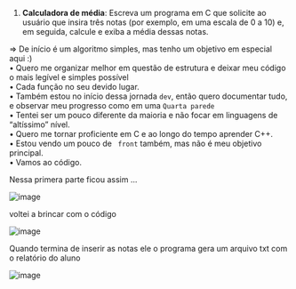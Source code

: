 

1. **Calculadora de média**:
   Escreva um programa em C que solicite ao usuário que insira três notas (por exemplo, em uma escala de 0 a 10) e, em seguida, calcule e exiba a média dessas notas.

⇒ De início é um algoritmo simples, mas tenho um objetivo em especial aqui :)<br>
• Quero me organizar melhor em questão de estrutura e deixar meu código o mais legível e simples possível<br>
• Cada função no seu devido lugar. <br>
• Também estou no início dessa jornada `dev`, então quero documentar tudo, e observar meu progresso como em uma `Quarta parede` <br>
• Tentei ser um pouco diferente da maioria e não focar em linguagens de “altíssimo” nível.<br>
• Quero me tornar proficiente em C e ao longo do tempo aprender C++.<br>
• Estou vendo um pouco de ` front` também, mas não é meu objetivo principal.<br>
• Vamos ao código.


Nessa primera parte ficou assim ...

![image](https://github.com/juniorroinujr/calcMedia_1.0/assets/168039056/cc8f94f8-31e7-4ad7-ba33-db46f9e16092)



voltei a brincar com o código 


![image](https://github.com/juniorroinujr/calcMedia_1.0/assets/168039056/aaf8a5c0-1bef-4fb2-992b-c1d9da3828ba)


Quando termina de inserir as notas ele o programa gera um arquivo txt com o relatório do aluno

![image](https://github.com/juniorroinujr/calcMedia_1.0/assets/168039056/0ac23986-9def-4e24-b31a-de2ffaab137e)



